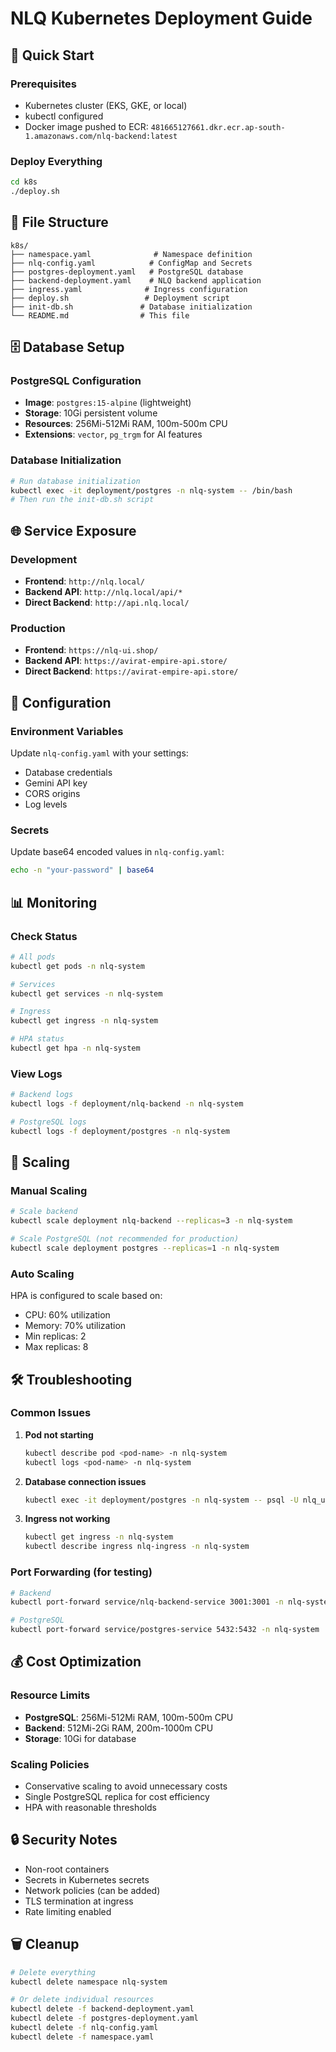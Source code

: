 # NLQ Kubernetes Deployment Guide

## 🚀 Quick Start

### Prerequisites
- Kubernetes cluster (EKS, GKE, or local)
- kubectl configured
- Docker image pushed to ECR: `481665127661.dkr.ecr.ap-south-1.amazonaws.com/nlq-backend:latest`

### Deploy Everything
```bash
cd k8s
./deploy.sh
```

## 📁 File Structure

```
k8s/
├── namespace.yaml              # Namespace definition
├── nlq-config.yaml            # ConfigMap and Secrets
├── postgres-deployment.yaml   # PostgreSQL database
├── backend-deployment.yaml    # NLQ backend application
├── ingress.yaml              # Ingress configuration
├── deploy.sh                 # Deployment script
├── init-db.sh               # Database initialization
└── README.md                # This file
```

## 🗄️ Database Setup

### PostgreSQL Configuration
- **Image**: `postgres:15-alpine` (lightweight)
- **Storage**: 10Gi persistent volume
- **Resources**: 256Mi-512Mi RAM, 100m-500m CPU
- **Extensions**: `vector`, `pg_trgm` for AI features

### Database Initialization
```bash
# Run database initialization
kubectl exec -it deployment/postgres -n nlq-system -- /bin/bash
# Then run the init-db.sh script
```

## 🌐 Service Exposure

### Development
- **Frontend**: `http://nlq.local/`
- **Backend API**: `http://nlq.local/api/*`
- **Direct Backend**: `http://api.nlq.local/`

### Production
- **Frontend**: `https://nlq-ui.shop/`
- **Backend API**: `https://avirat-empire-api.store/`
- **Direct Backend**: `https://avirat-empire-api.store/`

## 🔧 Configuration

### Environment Variables
Update `nlq-config.yaml` with your settings:
- Database credentials
- Gemini API key
- CORS origins
- Log levels

### Secrets
Update base64 encoded values in `nlq-config.yaml`:
```bash
echo -n "your-password" | base64
```

## 📊 Monitoring

### Check Status
```bash
# All pods
kubectl get pods -n nlq-system

# Services
kubectl get services -n nlq-system

# Ingress
kubectl get ingress -n nlq-system

# HPA status
kubectl get hpa -n nlq-system
```

### View Logs
```bash
# Backend logs
kubectl logs -f deployment/nlq-backend -n nlq-system

# PostgreSQL logs
kubectl logs -f deployment/postgres -n nlq-system
```

## 🔄 Scaling

### Manual Scaling
```bash
# Scale backend
kubectl scale deployment nlq-backend --replicas=3 -n nlq-system

# Scale PostgreSQL (not recommended for production)
kubectl scale deployment postgres --replicas=1 -n nlq-system
```

### Auto Scaling
HPA is configured to scale based on:
- CPU: 60% utilization
- Memory: 70% utilization
- Min replicas: 2
- Max replicas: 8

## 🛠️ Troubleshooting

### Common Issues

1. **Pod not starting**
   ```bash
   kubectl describe pod <pod-name> -n nlq-system
   kubectl logs <pod-name> -n nlq-system
   ```

2. **Database connection issues**
   ```bash
   kubectl exec -it deployment/postgres -n nlq-system -- psql -U nlq_user -d nlq_database
   ```

3. **Ingress not working**
   ```bash
   kubectl get ingress -n nlq-system
   kubectl describe ingress nlq-ingress -n nlq-system
   ```

### Port Forwarding (for testing)
```bash
# Backend
kubectl port-forward service/nlq-backend-service 3001:3001 -n nlq-system

# PostgreSQL
kubectl port-forward service/postgres-service 5432:5432 -n nlq-system
```

## 💰 Cost Optimization

### Resource Limits
- **PostgreSQL**: 256Mi-512Mi RAM, 100m-500m CPU
- **Backend**: 512Mi-2Gi RAM, 200m-1000m CPU
- **Storage**: 10Gi for database

### Scaling Policies
- Conservative scaling to avoid unnecessary costs
- Single PostgreSQL replica for cost efficiency
- HPA with reasonable thresholds

## 🔒 Security Notes

- Non-root containers
- Secrets in Kubernetes secrets
- Network policies (can be added)
- TLS termination at ingress
- Rate limiting enabled

## 🗑️ Cleanup

```bash
# Delete everything
kubectl delete namespace nlq-system

# Or delete individual resources
kubectl delete -f backend-deployment.yaml
kubectl delete -f postgres-deployment.yaml
kubectl delete -f nlq-config.yaml
kubectl delete -f namespace.yaml
```